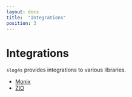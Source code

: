 ```yaml
---
layout: docs
title:  "Integrations"
position: 3
---
```


# Integrations

`slog4s` provides integrations to various libraries.
- [Monix](monix.html)
- [ZIO](zio.html)
